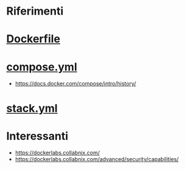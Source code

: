 # Riferimenti
# [Dockerfile](https://docs.docker.com/reference/dockerfile/)
# [compose.yml](https://docs.docker.com/reference/compose-file/)
  * https://docs.docker.com/compose/intro/history/
# [stack.yml](https://docs.docker.com/reference/compose-file/deploy/)

# Interessanti
* https://dockerlabs.collabnix.com/
* https://dockerlabs.collabnix.com/advanced/security/capabilities/